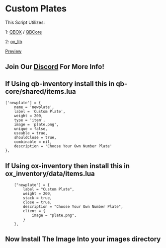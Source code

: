 # Custom Plates

This Script Utilizes:


1: [QBOX](https://github.com/Qbox-project) / [QBCore](https://github.com/qbcore-framework)


2: [ox_lib](https://github.com/overextended/ox_lib)

[Preview](https://youtu.be/hXGn1nmWppI)

## Join Our [Discord](https://discord.gg/xhdtB2JvbT) For More Info!

## If Using qb-inventory install this in qb-core/shared/items.lua

```
['newplate'] = {
    name = 'newplate',
    label = 'Custom Plate',
    weight = 200,
    type = 'item',
    image = 'plate.png',
    unique = false,
    useable = true,
    shouldClose = true,
    combinable = nil,
    description = 'Choose Your Own Number Plate'
},
```
## If Using ox-inventory then install this in ox_inventory/data/items.lua

```
	["newplate"] = {
		label = "Custom Plate",
		weight = 200,
		stack = true,
		close = true,
		description = "Choose Your Own Number Plate",
		client = {
			image = "plate.png",
		}
	},
```

## Now Install The Image Into your images directory 

